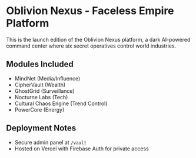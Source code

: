 # Oblivion Nexus - Faceless Empire Platform

This is the launch edition of the Oblivion Nexus platform, a dark AI-powered command center where six secret operatives control world industries.

## Modules Included
- MindNet (Media/Influence)
- CipherVault (Wealth)
- GhostGrid (Surveillance)
- Nocturne Labs (Tech)
- Cultural Chaos Engine (Trend Control)
- PowerCore (Energy)

## Deployment Notes
- Secure admin panel at `/vault`
- Hosted on Vercel with Firebase Auth for private access
